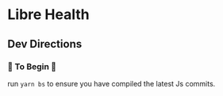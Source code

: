 # Libre Health

## Dev Directions  

### :gem: To Begin :gem:
run `yarn bs` to ensure you have compiled the latest Js commits.
